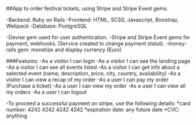 ##App to order festival tickets, using Stripe and Stripe Event gems.

-Backend: Ruby on Rails
-Frontend: HTML, SCSS, Javascript, Boostrap, Webpack
-Database: PostgreSQL

-Devise gem used for user authentication.
-Stripe and Stripe Event gems for payment, webhooks. (Service created to change payment statut).
-money-rails gem: monetize and display currency (Euro)

###Features:
-As a visitor I can login
-As a visitor I can see the landing page
-As a visitor I can see all events listed
-As a visitor I can get info about a selected event (name, description, price, city, country, availability)
-As a visitor I can view a recap of my order
-As a user I can pay my order (Purchase a ticket)
-As a user I can view my order
-As a user I can view all my orders
-As a user I can logout

-To proceed a successful payment on stripe, use the following details:
*card number: 4242 4242 4242 4242
*expiration date: any future date
*CVC: anything
